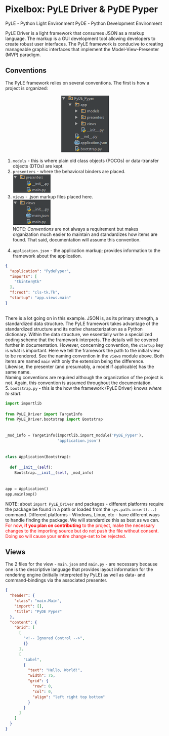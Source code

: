 # Pixelbox: PyLE Driver & PyDE Pyper

PyLE - Python Light Environment
PyDE - Python Development Environment

PyLE Driver is a light framework that consumes JSON as a markup language. The markup is a GUI development tool allowing
developers to create robust user interfaces. The PyLE framework is conducive to creating manageable graphic interfaces
that implement the Model-View-Presenter (MVP) paradigm.

## Conventions
The PyLE framework relies on several conventions. The first is how a project is organized:
<p align="center">
  <img src="https://github.com/badkraft/razorware.pixelbox/blob/master/repo_images/conv_proj_org.png"
       alt="PyLE project organization by convention"
       title="Convention 1: Project Organization"/>
</p>

1. `models` - this is where plain old class objects (POCOs) or data-transfer objects (DTOs) are kept.
2. `presenters` - where the behavioral binders are placed.<br>
![PyLE presenter content naming by convention][conv_1b]  
3. `views` - .json markup files placed here.<br>
![PyLE view content naming by convention][conv_1c]<br>
NOTE: *Conventions* are not always a requirement but makes organization much easier to maintain and standardizes how items are
found. That said, documentation will assume this convention.<br><br>
4. `application.json` - the application markup; provides information to the framework about the application.<br>
```json
{
  "application": "PydePyper",
  "imports": [
    "tkinter@tk"
  ],
  "f:root": "cls-tk.Tk",
  "startup": "app.views.main"
}
```
<br>There is a lot going on in this example. JSON is, as its primary strength, a standardized data structure. The PyLE framework takes 
advantage of the standardized structure and its *native* characterization as a Python dictionary. Within the data structure, we
essentially write a specialized coding scheme that the framework interprets. The details will be covered further in documentation.
However, concerning convention, the `startup` key is what is important. Here we tell the framework the path to the initial view
to be rendered. See the naming convention in the `views` module above. Both items are named `main` with only the extension being the 
difference. Likewise, the presenter (and presumably, a model if applicable) has the same name.<br>
Naming conventions are required although the organization of the project is not. Again, this convention is assumed throughout the
documentation.<br>
5. `bootstrap.py` - this is the how the framework (PyLE Driver) knows *where to start*.
```python
import importlib

from PyLE_Driver import TargetInfo
from PyLE_Driver.bootstrap import Bootstrap


_mod_info = TargetInfo(importlib.import_module('PyDE_Pyper'),
                       'application.json')


class Application(Bootstrap):

  def __init__(self):
    Bootstrap.__init__(self, _mod_info)


app = Application()
app.mainloop()
```

NOTE: about `import PyLE_Driver` and packages - different platforms require the package be found in a path or loaded from the
`sys.path.insert(...)` command. Different platforms - Windows, Linux, etc - have different ways to handle finding the package.
We will standardize this as best as we can. 
<span style="color:red">For now, **if you plan on contributing** to the project, make the necessary changes to
the importing source but do not push the file without consent. Doing so will cause your entire change-set to be rejected.</span>

## Views
The 2 files for the view - `main.json` and `main.py` - are necessary because one is the descriptive language that provides 
layout information for the rendering engine (initially interpreted by PyLE) as well as data- and command-bindings via the
associated presenter.

```json
{
  "header": {
    "class": "main.Main",
    "import": [],
    "title": "PyDE Pyper"
  },
  "content": {
    "Grid": [
      [
        "<!-- Ignored Control -->",
        {}
      ],
      [
        "Label",
        {
          "text": "Hello, World!",
          "width": 75,
          "grid": {
            "row": 0,
            "col": 0,
            "align": "left right top bottom"
          }
        }
      ]
    ]
  }
}
```



[conv_1b]: https://github.com/badkraft/razorware.pixelbox/blob/master/repo_images/content_presenters.png "Convention 1b: Presenter Naming Convention"
[conv_1c]: https://github.com/badkraft/razorware.pixelbox/blob/master/repo_images/content_views.png "Convention 1c: View Naming Convention"